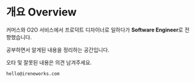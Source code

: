 # 개요 Overview

커머스와 O2O 서비스에서 프로덕트 디자이너로 일하다가 **Software Engineer**로 전향했습니다.&#x20;

공부하면서 알게된 내용을 정리하는 공간입니다.

오타 및 잘못된 내용은 의견 남겨주세요.&#x20;

`hello@ireneworks.com`
